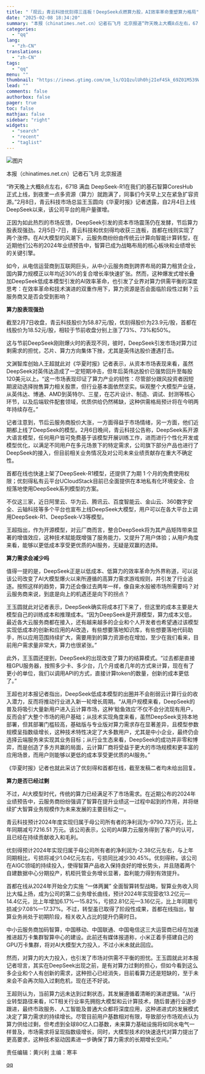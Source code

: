 ```yaml
---
title: "「观云」青云科技优刻得三连板！DeepSeek点燃算力股，AI效率革命重塑算力格局"
date: "2025-02-08 18:34:20"
summary: "本报（chinatimes.net.cn）记者石飞月 北京报道“昨天晚上大概8点左右，671B 满血..."
categories:
  - "qq"
lang:
  - "zh-CN"
translations:
  - "zh-CN"
tags:
  - "qq"
menu: ""
thumbnail: "https://inews.gtimg.com/om_ls/O1QzulUh0hj2IeF4Sk_69Z01M539Wfwp_E63NKfeRT01MAA_640360/0"
lead: ""
comments: false
authorbox: false
pager: true
toc: false
mathjax: false
sidebar: "right"
widgets:
  - "search"
  - "recent"
  - "taglist"
---
```


![图片](https://inews.gtimg.com/om_bt/OP1HE85tmdDM-MFxF0i363P1oyGsYECuOoUJJtHbcel5sAA/641)

本报（chinatimes.net.cn）记者石飞月 北京报道

“昨天晚上大概8点左右，671B 满血 DeepSeek-R1在我们的基石智算CoresHub 正式上线，到夜里一点多资源（算力）就跑满了，同事们今天早上又在紧急扩容资源。”2月8日，青云科技市场总监王玉圆向《华夏时报》记者透露，自2月4日上线DeepSeek以来，该公司平台的用户量骤增。

正因为如此热烈的市场反馈，DeepSeek引发的资本市场震荡仍在发酵，节后算力股表现强劲。2月5日-7日，青云科技和优刻得均收获三连板，首都在线则实现了两个涨停。在AI大模型的风潮下，云服务商纷纷由传统云计算向智能计算转型，在近期他们公布的2024年业绩预告中，智算已成为战略布局的核心板块和业绩增长的关键引擎。

如今，从电信运营商到互联网巨头，从中小云服务商到跨界布局的算力租赁企业，国内算力规模正以年均近30%的复合增长率快速扩张。然而，这种爆发式增长叠加DeepSeek低成本模型引发的AI效率革命，也引发了业界对算力供需平衡的深度思考：在效率革命和技术演进的双重作用下，算力资源是否会面临阶段性过剩？云服务商又是否会受到影响？

**算力股表现强劲**

截至2月7日收盘，青云科技股价为58.87元/股，优刻得股价为23.9元/股，首都在线股价为18.52元/股，相较于节前收盘分别上涨了73%、73%和50%。

这与节前DeepSeek刚刚爆火时的表现不同，彼时，DeepSeek引发市场对算力过剩需求的担忧，芯片、算力方向集体下挫，尤其是英伟达股价遭遇打击。

文渊智库创始人王超就此对《华夏时报》记者表示，从资本市场表现来看，虽然DeepSeek对英伟达造成了一定短期冲击，但年后英伟达股价已强势回升至每股120美元以上。“这一市场表现印证了算力产业的韧性：尽管部分跟风投资者因短期波动选择抛售算力相关股票，但行业基本面依然坚实。纵观整个大模型产业链，从英伟达、博通、AMD到英特尔、三星，在芯片设计、制造、调试、封测等核心环节，以及后端软件配套领域，优质供给仍然稀缺，这种供需格局预计将在今明两年持续存在。”

记者注意到，节后云服务商股价大涨，一方面得益于市场情绪，另一方面，他们近期都上线了DeepSeek的模型。2月6日晚间，青云科技公告称，DeepSeek系开源大语言模型，任何用户皆可免费基于该模型开展训练工作，进而进行个性化开发或模型优化，以满足不同用户在多元场景下的特定需求，公司旗下部分产品也进行了DeepSeek的接入，但目前相关业务情况及对公司未来业绩贡献存在重大不确定性。

首都在线也快速上架了DeepSeek-R1模型，还提供了为期 1 个月的免费使用权限；优刻得私有云平台UCloudStack目前已全面提供在本地私有化环境安全、合规落地使用DeepSeek系列模型的方案。

不仅这三家，近日阿里云、华为云、腾讯云、百度智能云、金山云、360数字安全、云轴科技等多个平台也宣布上线DeepSeek大模型，用户可以在各大平台上调用DeepSeek-R1、DeepSeek-V3等模型。

王超指出，作为开源模型，对云厂商而言，整合DeepSeek将为其产品矩阵带来显著的增值效应，这种技术赋能既增强了服务能力，又提升了用户体验；从用户角度来看，能够以更低成本享受更优质的AI服务，无疑是双赢的选择。

**算力需求会减少吗**

值得一提的是，DeepSeek正是以低成本、低算力的效率革命为外界称道，可以说该公司改变了AI大模型爆火以来所遵循的高算力需求游戏规则，并引发了行业追逐。按照这样的趋势，算力还会像过去两年一样，像自来水般被市场所需要吗？对云服务商来说，到底是向上的机遇还是向下的拐点？

王玉圆就此对记者表示，DeepSeek确实将成本打下来了，但这里的成本主要是大模型自己的训练成本和推理成本。“因为DeepSeek是开源模型，算力成本又低，最近各大云服务商都在接入，还有越来越多的企业和个人开发者也希望通过该模型实现低成本的创新和应用的AI改造，有些想要落地知识库，有些想要落地代码助手，所以应用范围持续扩大，需要用到的算力资源也在增加，至少在我们看来，目前用户需求量非常大，算力也很紧张。”

此外，王玉圆还提到，DeepSeek的出现改变了算力的结算模式。“过去都是直接租GPU服务器，按照多少卡、多少台，几个月或者几年的方式来计算，现在有了更小的单位，我们以调用API的方式，直接计算token的数量，创新的成本更低了。”

王超也对本报记者指出，DeepSeek低成本模型的出圈并不会削弱云计算行业的收入潜力，反而将推动行业进入新一轮增长周期。“从用户规模来看，DeepSeek的普及将吸引大量新用户进入云计算市场，这种‘鲶鱼效应’不仅不会分流现有用户，反而会扩大整个市场的用户基础；从技术实现角度来看，虽然DeepSeek支持本地部署，但其部署门槛较高，基础版与专业版对算力需求存在显著差异，且模型参数规模呈指数级增长，这种技术特性决定了大多数用户，尤其是中小企业，最终仍会选择云端服务来实现其业务目标；从行业生态来看，DeepSeek的成功并非零和博弈，而是创造了多方共赢的局面，云计算厂商将受益于更大的市场规模和更丰富的应用场景，而用户则能够以更低的成本享受更优质的AI服务。”

《华夏时报》记者也就此采访了优刻得和首都在线，截至发稿二者均未给出回复。

**算力是否已经过剩**

不过，AI大模型时代，传统的算力已经满足不了市场需求。在近期公布的2024年业绩预告中，云服务商纷纷强调了智算在提升业绩这一过程中起到的作用，并将继续扩大智算业务规模作为未来发展的主要目标之一。

青云科技预计2024年度实现归属于母公司所有者的净利润为-9790.73万元，比上年同期减亏7216.51 万元。该公司表示，公司的AI算力云服务得到了客户的认可，且已经在持续贡献收入和毛利。

优刻得预计2024年实现归属于母公司所有者的净利润为-2.38亿元左右，与上年同期相比，亏损将减少1.04亿元左右，亏损同比减少30.45%。优刻得称，该公司在AIGC领域的持续投入，使得智算产品收入保持良好的增长势头，并且随着两个自建数据中心分期投产，机柜托管业务增长显著，盈利能力得到有效提升。

首都在线从2024年开始全力实施 “一体两翼” 全面智算转型战略，智算业务收入同比大幅上扬，成为公司的第二业务增长曲线，预计2024年实现营收13.2亿元—14.4亿元，比上年增加6.17%—15.82%，亏损2.81亿元—3.16亿元，比上年同期亏损减少7.08%—17.37%。不过，转型虽已取得了阶段性成果，首都在线指出，智算业务尚处于初期阶段，相关收入占比的提升仍需时日。

中小云服务商加码智算，中国移动、中国联通、中国电信这三大运营商已经在加速推进超万卡集群智算中心的建设。此前还有媒体报道称，小米正着手搭建自己的GPU万卡集群，将对AI大模型大力投入，不过小米未就此回应。

然而，对算力的大力投入，也引发了市场对供需不平衡的担忧。王玉圆就此对本报记者坦言，其实在DeepSeek出现之前，是有对算力过剩的担心，但如今看到这么多企业和个人有创新的需求，这种担心已经消失，目前看算力还是短缺的，至于未来会不会再次陷入过剩危机，现在还不好说。

王超则认为，当前算力远未达到过剩状态，其发展遵循着清晰的演进逻辑。“从行业转型路径来看，ICT相关行业率先拥抱大模型和云计算技术，随后普通行业逐步跟进，最终市政服务、人工智能及普通大众都将深度应用，这种递进式的发展模式决定了算力需求的持续增长。尽管目前用户基数相对有限，导致部分市场观点认为算力供给过剩，但考虑到全球80亿人口基数，未来算力基础设施将如同水电气一样普及，市场需求将呈现指数级增长，同时，大模型技术的快速迭代对算力提出了更高要求，这种技术驱动因素进一步确保了算力需求的长期增长空间。”

责任编辑：黄兴利 主编：寒丰

[qq](https://new.qq.com/rain/a/20250208A078UR00)
